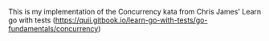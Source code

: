 This is my implementation of the Concurrency kata from Chris James' Learn go with tests (https://quii.gitbook.io/learn-go-with-tests/go-fundamentals/concurrency)